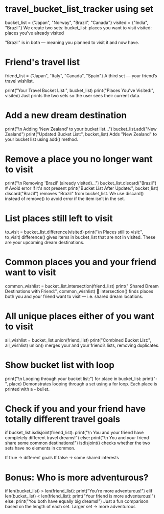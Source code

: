 # travel_bucket_list_tracker using set

bucket_list = {"Japan", "Norway", "Brazil", "Canada"}
visited = {"India", "Brazil"}
We create two sets:
bucket_list: places you want to visit
visited: places you've already visited

"Brazil" is in both — meaning you planned to visit it and now have.

# Friend's travel list
friend_list = {"Japan", "Italy", "Canada", "Spain"}
A third set — your friend’s travel wishlist.

print("Your Travel Bucket List:", bucket_list)
print("Places You've Visited:", visited)
Just prints the two sets so the user sees their current data.

# Add a new dream destination
print("\n Adding 'New Zealand' to your bucket list...")
bucket_list.add("New Zealand")
print("Updated Bucket List:", bucket_list)
Adds "New Zealand" to your bucket list using add() method.

# Remove a place you no longer want to visit
print("\n Removing 'Brazil' (already visited)...")
bucket_list.discard("Brazil")  # Avoid error if it's not present
print("Bucket List After Update:", bucket_list)
discard("Brazil") removes "Brazil" from bucket_list.
We use discard() instead of remove() to avoid error if the item isn’t in the set.

# List places still left to visit
to_visit = bucket_list.difference(visited)
print("\n Places still to visit:", to_visit)
difference() gives items in bucket_list that are not in visited.
These are your upcoming dream destinations.

# Common places you and your friend want to visit
common_wishlist = bucket_list.intersection(friend_list)
print(" Shared Dream Destinations with Friend:", common_wishlist)
🫱 intersection() finds places both you and your friend want to visit — i.e. shared dream locations.

# All unique places either of you want to visit
all_wishlist = bucket_list.union(friend_list)
print("Combined Bucket List:", all_wishlist)
union() merges your and your friend’s lists, removing duplicates.

# Show bucket list with loop
print("\n Looping through your bucket list:")
for place in bucket_list:
    print("-", place)
Demonstrates looping through a set using a for loop. Each place is printed with a - bullet.

# Check if you and your friend have totally different travel goals
if bucket_list.isdisjoint(friend_list):
    print("\n You and your friend have completely different travel dreams!")
else:
    print("\n You and your friend share some common destinations!")
isdisjoint() checks whether the two sets have no elements in common.

If true → different goals
If false → some shared interests

# Bonus: Who is more adventurous?
if len(bucket_list) > len(friend_list):
    print("You're more adventurous!")
elif len(bucket_list) < len(friend_list):
    print("Your friend is more adventurous!")
else:
    print("You both have equally big dreams!")
Just a fun comparison based on the length of each set.
Larger set → more adventurous
